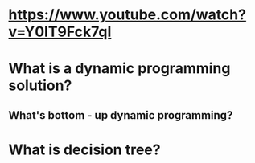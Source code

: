 # https://www.youtube.com/watch?v=Y0lT9Fck7qI

# What is a dynamic programming solution?

## What's bottom - up dynamic programming?

# What is decision tree?

